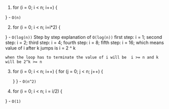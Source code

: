1. for (i = 0; i < n; i++) {

} - `O(n)`

2. for (i = 0; i < n; i=i*2) {
    
} - `O(log(n))`
    Step by step explanation of `O(log(n))`
    first step: i = 1;
    second step: i = 2;
    third step: i = 4;
    fourth step: i = 8;
    fifth step: i = 16; which means value of i after k jumps is i = 2 ^ k

    when the loop has to terminate the value of i will be  i >= n and k  will be 2^k >= n

3. for (i = 0; i < n; i++) {
    for (j = 0; j < n; j++) {
        
    }
} - `O(n^2)`

4. for (i = 0; i < n; i = i/2) {
    
} - `O(1)`

